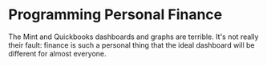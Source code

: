 Programming Personal Finance
===

The Mint and Quickbooks dashboards and graphs are terrible. It's not really their fault: finance is such a personal thing that the ideal dashboard will be different for almost everyone.

